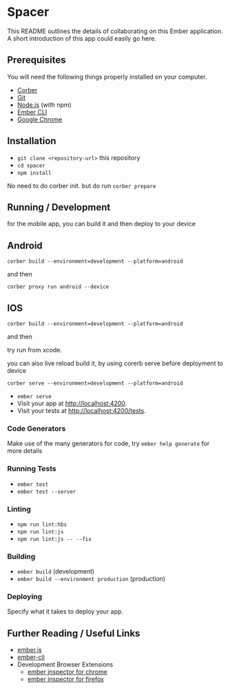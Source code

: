 # Spacer

This README outlines the details of collaborating on this Ember application.
A short introduction of this app could easily go here.

## Prerequisites

You will need the following things properly installed on your computer.

* [Corber](http://corber.io) 
* [Git](https://git-scm.com/)
* [Node.js](https://nodejs.org/) (with npm)
* [Ember CLI](https://ember-cli.com/)
* [Google Chrome](https://google.com/chrome/)

## Installation

* `git clone <repository-url>` this repository
* `cd spacer`
* `npm install`

No need to do corber init. but do run `corber prepare`

## Running / Development

for the mobile app, you can build it and then deploy to your device

Android
-------


```corber build --environment=development --platform=android```

and then 

```corber proxy run android --device```

IOS
---
```corber build --environment=development --platform=android```

and then

try run from xcode.

you can also live reload build it, by using corerb serve before deployment to device

```corber serve --environment=development --platform=android```


* `ember serve`
* Visit your app at [http://localhost:4200](http://localhost:4200).
* Visit your tests at [http://localhost:4200/tests](http://localhost:4200/tests).

### Code Generators

Make use of the many generators for code, try `ember help generate` for more details

### Running Tests

* `ember test`
* `ember test --server`

### Linting

* `npm run lint:hbs`
* `npm run lint:js`
* `npm run lint:js -- --fix`

### Building

* `ember build` (development)
* `ember build --environment production` (production)

### Deploying

Specify what it takes to deploy your app.

## Further Reading / Useful Links

* [ember.js](https://emberjs.com/)
* [ember-cli](https://ember-cli.com/)
* Development Browser Extensions
  * [ember inspector for chrome](https://chrome.google.com/webstore/detail/ember-inspector/bmdblncegkenkacieihfhpjfppoconhi)
  * [ember inspector for firefox](https://addons.mozilla.org/en-US/firefox/addon/ember-inspector/)
